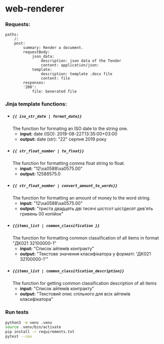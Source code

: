 # web-renderer

### Requests:

```
paths:
    /:
    post:
        summary: Render a document.
        requestBody:
            json_data:
                description: json data of the Tender
                content: application/json:
            template:
                description: template .docx file
                content: file
        responses:
        '200':
            file: Generated file
```

### Jinja template functions:

- ##### `{{ iso_str_date | format_date}}`  
   The function for formating an ISO date to the string one. 
    - **input:** date (ISO): 2019-08-22T13:35:00+03:00 
    - **output:** date (str): "22" серпня 2019 року 
- ##### `{{ str_float_number | to_float}}`
    The function for formatting comma float string to float. 
    - **input:** "12\xa0588\xa0575.00" 
    - **output:** 12588575.0 
- ##### `{{ str_float_number | convert_amount_to_words}}`
    The function for formatting an amount of money to the word string.
    - **input:** "12\xa0588\xa0575.00" 
    - **output:** "триста двадцять двi тисячi шiстсот шiстдесят дев'ять гривень 00 копійок"
- ##### `{{items_list | common_classification }}`
    The function for formatting common classification of all items in format "ДК021 32100000-1"
    - **input:** "Список айтемів контракту"
    - **output:** "Текстове значення класифікатора у форматі: 'ДК021 32100000-1'"
- ##### `{{items_list | common_classification_description}}`
    The function for getting common classification description of all items
    - **input:** "Список айтемів контракту"
    - **output:** "Текстовий опис спільного для всіх айтемів класифікатора"


### Run tests

```bash
python3 -m venv .venv
source .venv/bin/activate
pip install -r requirements.txt
pytest --cov
```
